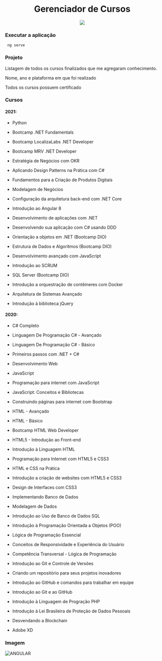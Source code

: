 # <div align="center"> Gerenciador de Cursos </div>

 <div align="center"> <img src="https://img.shields.io/badge/Angular-DD0031?style=for-the-badge&logo=angular&logoColor=white.png"> </div>

### Executar a aplicação

<code> ng serve </code>
 
 
 ### Projeto
 
 Listagem de todos os cursos finalizados que me agregaram conhecimento.
 
 Nome, ano e plataforma em que foi realizado
 
 Todos os cursos possuem certificado
 
 
 ### Cursos
 
#### 2021:

- Python

- Bootcamp .NET Fundamentals

- Bootcamp LocalizaLabs .NET Developer

- Bootcamp MRV .NET Developer

- Estratégia de Negócios com OKR

- Aplicando Design Patterns na Prática com C#

- Fundamentos para a Criação de Produtos Digitais

- Modelagem de Negócios

- Configuração da arquitetura back-end com .NET Core

- Introdução ao Angular 8

- Desenvolvimento de aplicações com .NET

- Desenvolvendo sua aplicação com C# usando DDD

- Orientação a objetos em .NET (Bootcamp DIO)

- Estrutura de Dados e Algoritmos (Bootcamp DIO)

- Desenvolvimento avançado com JavaScript

- Introdução ao SCRUM

- SQL Server (Bootcamp DIO)

- Introdução a orquestração de contêineres com Docker

- Arquitetura de Sistemas Avançado

- Introdução à biblioteca jQuery


#### 2020:

- C# Completo

- Linguagem De Programação C# - Avançado

- Linguagem De Programação C# - Básico
 
- Primeiros passos com .NET + C#

- Desenvolvimento Web
 
- JavaScript
 
- Programação para internet com JavaScript
 
- JavaScript: Conceitos e Bibliotecas
 
- Construindo páginas para internet com Bootstrap
 
- HTML - Avançado
 
- HTML - Básico
 
- Bootcamp HTML Web Developer
 
- HTML5 - Introdução ao Front-end
 
- Introdução à Linguagem HTML
 
- Programação para Internet com HTML5 e CSS3
 
- HTML e CSS na Prática
 
- Introdução a criação de websites com HTML5 e CSS3
 
- Design de Interfaces com CSS3
 
- Implementando Banco de Dados
 
- Modelagem de Dados
 
- Introdução ao Uso de Banco de Dados SQL
 
- Introdução à Programação Orientada a Objetos (POO)
 
- Lógica de Programação Essencial
 
- Conceitos de Responsividade e Experiência do Usuário
 
- Competência Transversal - Lógica de Programação
 
- Introdução ao Git e Controle de Versões
 
- Criando um repositório para seus projetos inovadores
 
- Introdução ao GitHub e comandos para trabalhar em equipe
 
- Introdução ao Git e ao GitHub
 
- Introdução à Linguagem de Progração PHP
 
- Introdução à Lei Brasileira de Proteção de Dados Pessoais
 
- Desvendando a Blockchain
 
- Adobe XD
 
 
### Imagem
 
 ![ANGULAR](https://user-images.githubusercontent.com/69488783/105524291-35239c80-5cbe-11eb-8049-8040496611f9.png)
